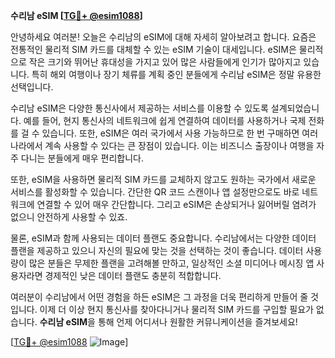 **수리남 eSIM [[TG💪+ @esim1088](https://t.me/s/esim1088)]**

안녕하세요 여러분! 오늘은 수리남의 eSIM에 대해 자세히 알아보려고 합니다. 요즘은 전통적인 물리적 SIM 카드를 대체할 수 있는 eSIM 기술이 대세입니다. eSIM은 물리적으로 작은 크기와 뛰어난 휴대성을 가지고 있어 많은 사람들에게 인기가 많아지고 있습니다. 특히 해외 여행이나 장기 체류를 계획 중인 분들에게 수리남 eSIM은 정말 유용한 선택입니다.

수리남 eSIM은 다양한 통신사에서 제공하는 서비스를 이용할 수 있도록 설계되었습니다. 예를 들어, 현지 통신사의 네트워크에 쉽게 연결하여 데이터를 사용하거나 국제 전화를 걸 수 있습니다. 또한, eSIM은 여러 국가에서 사용 가능하므로 한 번 구매하면 여러 나라에서 계속 사용할 수 있다는 큰 장점이 있습니다. 이는 비즈니스 출장이나 여행을 자주 다니는 분들에게 매우 편리합니다.

또한, eSIM을 사용하면 물리적 SIM 카드를 교체하지 않고도 원하는 국가에서 새로운 서비스를 활성화할 수 있습니다. 간단한 QR 코드 스캔이나 앱 설정만으로도 바로 네트워크에 연결할 수 있어 매우 간단합니다. 그리고 eSIM은 손상되거나 잃어버릴 염려가 없으니 안전하게 사용할 수 있죠.

물론, eSIM과 함께 사용되는 데이터 플랜도 중요합니다. 수리남에서는 다양한 데이터 플랜을 제공하고 있으니 자신의 필요에 맞는 것을 선택하는 것이 좋습니다. 데이터 사용량이 많은 분들은 무제한 플랜을 고려해볼 만하고, 일상적인 소셜 미디어나 메시징 앱 사용자라면 경제적인 낮은 데이터 플랜도 충분히 적합합니다.

여러분이 수리남에서 어떤 경험을 하든 eSIM은 그 과정을 더욱 편리하게 만들어 줄 것입니다. 이제 더 이상 현지 통신사를 찾아다니거나 물리적 SIM 카드를 구입할 필요가 없습니다. **수리남 eSIM**을 통해 언제 어디서나 원활한 커뮤니케이션을 즐겨보세요!

[[TG💪+ @esim1088](https://t.me/s/esim1088) ![Image](https://i.postimg.cc/Y0z9fWf4/image.png)]